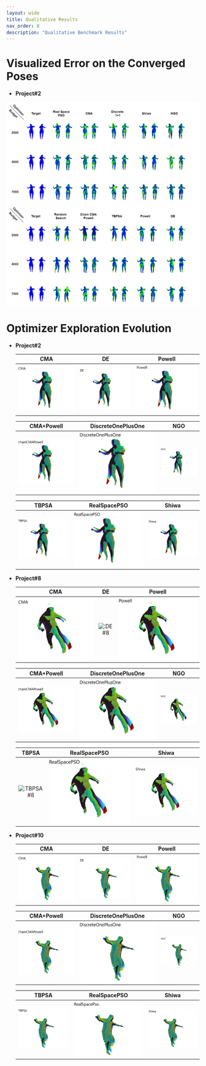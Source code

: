 ```yaml
---
layout: wide
title: Qualitative Results
nav_order: 8
description: "Qualitative Benchmark Results"
---
```


# Visualized Error on the Converged Poses

- **Project#2**

![Exp2_1](./assets/images/qualitative/experiment2/experiment2_1.png)
![Exp2_2](./assets/images/qualitative/experiment2/experiment2_2.png)

# Optimizer Exploration Evolution

- **Project#2**

    | CMA   |      DE      |  Powell |
    |:----------:|:-------------:|:-------------:|
    | ![CMA#2](./assets/images/exploration/perfcap_experiment2_gifs/CMA.gif) | ![DE#2](./assets/images/exploration/perfcap_experiment2_gifs/DE.gif) | ![Powell#2](./assets/images/exploration/perfcap_experiment2_gifs/Powell.gif) |

    | CMA+Powell | DiscreteOnePlusOne | NGO |
    |:----------:|:-------------:|:-------------:|
    | ![chainCMAPowell#2](./assets/images/exploration/perfcap_experiment2_gifs/chainCMAPowell.gif) | ![DiscreteOnePlusOne#2](./assets/images/exploration/perfcap_experiment2_gifs/DiscreteOnePlusOne.gif) | ![NGO#2](./assets/images/exploration/perfcap_experiment2_gifs/NGO.gif) |

    | TBPSA | RealSpacePSO |Shiwa |
    |:----------:|:-------------:|:-------------:|
    | ![TBPSA#2](./assets/images/exploration/perfcap_experiment2_gifs/TBPSA.gif) | ![RealSpacePSO#2](./assets/images/exploration/perfcap_experiment2_gifs/RealSpacePSO.gif) | ![Shiwa#2](./assets/images/exploration/perfcap_experiment2_gifs/Shiwa.gif) |

- **Project#8**

    | CMA   |      DE      |  Powell |
    |:----------:|:-------------:|:-------------:|
    | ![CMA#8](./assets/images/exploration/perfcap_experiment8_gifs/CMA.gif) | ![DE#8](./assets/images/exploration/perfcap_experiment8_gifs/DE.gif) | ![Powell#8](./assets/images/exploration/perfcap_experiment8_gifs/Powell.gif) |

    | CMA+Powell | DiscreteOnePlusOne | NGO |
    |:----------:|:-------------:|:-------------:|
    | ![chainCMAPowell#8](./assets/images/exploration/perfcap_experiment8_gifs/chainCMAPowell.gif) | ![DiscreteOnePlusOne#8](./assets/images/exploration/perfcap_experiment8_gifs/DiscreteOnePlusOne.gif) | ![NGO#8](./assets/images/exploration/perfcap_experiment8_gifs/NGO.gif) |

    | TBPSA | RealSpacePSO |Shiwa |
    |:----------:|:-------------:|:-------------:|
    | ![TBPSA#8](./assets/images/exploration/perfcap_experiment8_gifs/TBPSA.gif) | ![RealSpacePSO#8](./assets/images/exploration/perfcap_experiment8_gifs/RealSpacePSO.gif) | ![Shiwa#8](./assets/images/exploration/perfcap_experiment8_gifs/Shiwa.gif) |

- **Project#10**

    | CMA   |      DE      |  Powell |
    |:----------:|:-------------:|:-------------:|
    | ![CMA#10](./assets/images/exploration/perfcap_experiment10_gifs/CMA.gif) | ![DE#10](./assets/images/exploration/perfcap_experiment10_gifs/DE.gif) | ![Powell#10](./assets/images/exploration/perfcap_experiment10_gifs/Powell.gif) |

    | CMA+Powell | DiscreteOnePlusOne | NGO |
    |:----------:|:-------------:|:-------------:|
    | ![chainCMAPowell#10](./assets/images/exploration/perfcap_experiment10_gifs/chainCMAPowell.gif) | ![DiscreteOnePlusOne#10](./assets/images/exploration/perfcap_experiment10_gifs/DiscreteOnePlusOne.gif) | ![NGO#10](./assets/images/exploration/perfcap_experiment10_gifs/NGO.gif) |

    | TBPSA | RealSpacePSO | Shiwa |
    |:----------:|:-------------:|:-------------:|
    | ![TBPSA#10](./assets/images/exploration/perfcap_experiment10_gifs/TBPSA.gif) | ![RealSpacePSO#10](./assets/images/exploration/perfcap_experiment10_gifs/RSPSO.gif) | ![Shiwa#10](./assets/images/exploration/perfcap_experiment10_gifs/Shiwa.gif) |